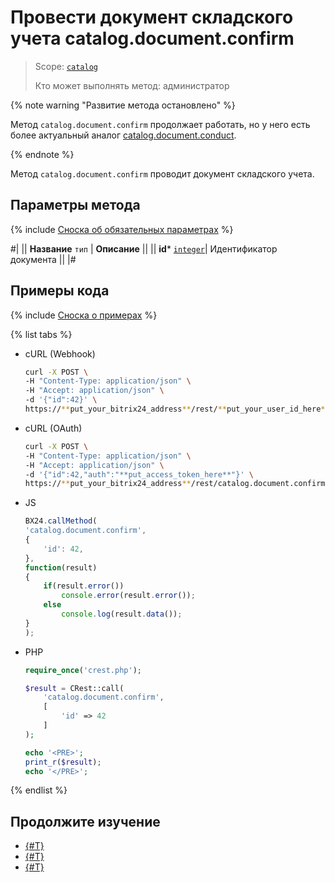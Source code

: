# Провести документ складского учета catalog.document.confirm

> Scope: [`catalog`](../../../scopes/permissions.md)
>
> Кто может выполнять метод: администратор

{% note warning "Развитие метода остановлено" %}

Метод `catalog.document.confirm` продолжает работать, но у него есть более актуальный аналог [catalog.document.conduct](../catalog-document-conduct.md).

{% endnote %}

Метод `catalog.document.confirm` проводит документ складского учета. 

## Параметры метода

{% include [Сноска об обязательных параметрах](../../../../_includes/required.md) %}

#|
|| **Название**
`тип` | **Описание** ||
|| **id***
[`integer`](../../../data-types.md)| Идентификатор документа ||
|#

## Примеры кода

{% include [Сноска о примерах](../../../../_includes/examples.md) %}

{% list tabs %}

- cURL (Webhook)

    ```bash
    curl -X POST \
    -H "Content-Type: application/json" \
    -H "Accept: application/json" \
    -d '{"id":42}' \
    https://**put_your_bitrix24_address**/rest/**put_your_user_id_here**/**put_your_webbhook_here**/catalog.document.confirm
    ```

- cURL (OAuth)

    ```bash
    curl -X POST \
    -H "Content-Type: application/json" \
    -H "Accept: application/json" \
    -d '{"id":42,"auth":"**put_access_token_here**"}' \
    https://**put_your_bitrix24_address**/rest/catalog.document.confirm
    ```

- JS

    ```js
    BX24.callMethod(
    'catalog.document.confirm',
    {
        'id': 42,
    },
    function(result)
    {
        if(result.error())
            console.error(result.error());
        else
            console.log(result.data());
    }
    );
    ```

- PHP

    ```php
    require_once('crest.php');

    $result = CRest::call(
        'catalog.document.confirm',
        [
            'id' => 42
        ]
    );

    echo '<PRE>';
    print_r($result);
    echo '</PRE>';
    ```

{% endlist %}

## Продолжите изучение 

- [{#T}](./catalog-document-unconfirm.md)
- [{#T}](./catalog-document-fields.md)
- [{#T}](./catalog-document-element-fields.md)
